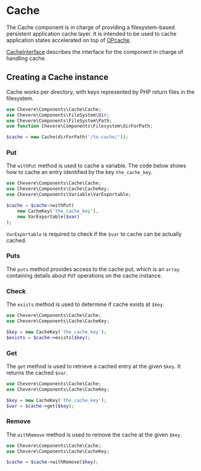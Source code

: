 # Cache

The Cache component is in charge of providing a filesystem-based persistent application cache layer. It is intended to be used to cache application states accelerated on top of [OPcache](https://www.php.net/manual/book.opcache.php).

[CacheInterface](../reference/Chevere/Interfaces/Cache/CacheInterface.md) describes the interface for the component in charge of handling cache.

## Creating a Cache instance

Cache works per directory, with keys represented by PHP return files in the filesystem.

```php
use Chevere\Components\Cache\Cache;
use Chevere\Components\FileSystem\Dir;
use Chevere\Components\FileSystem\Path;
use function Chevere\Components\Filesystem\dirForPath;

$cache = new Cache(dirForPath('/to-cache/'));
```

### Put

The `withPut` method is used to cache a variable. The code below shows how to cache an entry identified by the key `the_cache_key`.

```php
use Chevere\Components\Cache\Cache;
use Chevere\Components\Cache\CacheKey;
use Chevere\Components\Variable\VarExportable;

$cache = $cache->withPut(
    new CacheKey('the_cache_key'),
    new VarExportable($var)
);
```

`VarExportable` is required to check if the `$var` to cache can be actually cached.

### Puts

The `puts` method provides access to the cache put, which is an `array` containing details about `PUT` operations on the cache instance.

### Check

The `exists` method is used to determine if cache exists at `$key`.

```php
use Chevere\Components\Cache\Cache;
use Chevere\Components\Cache\CacheKey;

$key = new CacheKey('the_cache_key');
$exists = $cache->exists($key);
```

### Get

The `get` method is used to retrieve a cached entry at the given `$key`. It returns the cached `$var`.

```php
use Chevere\Components\Cache\Cache;
use Chevere\Components\Cache\CacheKey;

$key = new CacheKey('the_cache_key');
$var = $cache->get($key);
```

### Remove

The `withRemove` method is used to remove the cache at the given `$key`.

```php
use Chevere\Components\Cache\Cache;
use Chevere\Components\Cache\CacheKey;

$cache = $cache->withRemove($key);
```
